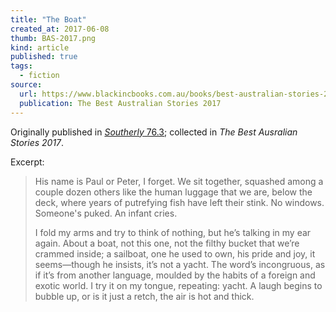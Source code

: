 ```yaml
---
title: "The Boat"
created_at: 2017-06-08
thumb: BAS-2017.png
kind: article
published: true
tags: 
  - fiction
source:
  url: https://www.blackincbooks.com.au/books/best-australian-stories-2017
  publication: The Best Australian Stories 2017
---
```


Originally published in [_Southerly_ 76.3](http://southerlyjournal.com.au/project/persian-passages-2/); collected in _The Best Ausralian Stories 2017_.

Excerpt: 

> His name is Paul or Peter, I forget. We sit together, squashed among a couple dozen others like the human luggage that we are, below the deck, where years of putrefying fish have left their stink. No windows. Someone's puked. An infant cries.
>
> I fold my arms and try to think of nothing, but he’s talking in my ear again. About a boat, not this one, not the filthy bucket that we’re crammed inside; a sailboat, one he used to own, his pride and joy, it seems—though he insists, it’s not a yacht. The word’s incongruous, as if it’s from another language, moulded by the habits of a foreign and exotic world. I try it on my tongue, repeating: yacht. A laugh begins to bubble up, or is it just a retch, the air is hot and thick.